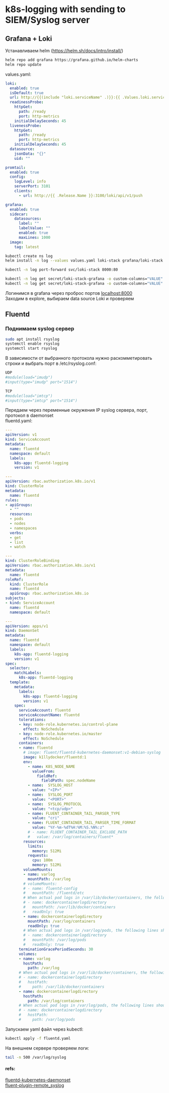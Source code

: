 # k8s-logging with sending to SIEM/Syslog server

## Grafana + Loki
Устанавливаем helm (https://helm.sh/docs/intro/install/)
```bash
helm repo add grafana https://grafana.github.io/helm-charts
helm repo update
```
values.yaml:
```yaml
loki:
  enabled: true
  isDefault: true
  url: http://{{(include "loki.serviceName" .)}}:{{ .Values.loki.service.port }}
  readinessProbe:
    httpGet:
      path: /ready
      port: http-metrics
    initialDelaySeconds: 45
  livenessProbe:
    httpGet:
      path: /ready
      port: http-metrics
    initialDelaySeconds: 45
  datasource:
    jsonData: "{}"
    uid: ""

promtail:
  enabled: true
  config:
    logLevel: info
    serverPort: 3101
    clients:
      - url: http://{{ .Release.Name }}:3100/loki/api/v1/push

grafana:
  enabled: true 
  sidecar:
    datasources:
      label: ""
      labelValue: ""
      enabled: true
      maxLines: 1000
  image:
    tag: latest
```
```bash
kubectl create ns log
helm install -n log --values values.yaml loki-stack grafana/loki-stack
```

```bash
kubectl -n log port-forward svc/loki-stack 8000:80
```

```bash
kubectl -n log get secret/loki-stack-grafana -o custom-columns="VALUE":.data.admin-user --no-headers | base64 --decode
kubectl -n log get secret/loki-stack-grafana -o custom-columns="VALUE":.data.admin-password --no-headers | base64 --decode
````

Логинимся в grafana через проброс портов [localhost:8000](http://127.0.0.1:8000) \
Заходим в explore, выбираем data source Loki и проверяем

## Fluentd

### Поднимаем syslog сервер
```bash
sudo apt install rsyslog
systemctl enable rsyslog
systemctl start rsyslog
```
В зависимости от выбранного протокола нужно раскомметировать строки и выбрать порт в /etc/rsyslog.conf:
```bash
UDP
#module(load="imudp")
#input(type="imudp" port="1514")

TCP
#module(load="imtcp")
#input(type="imtcp" port="1514")
```
Передаем через переменные окружения IP syslog сервера, порт, протокол в daemonset \
fluentd.yaml:
```yaml
---
apiVersion: v1
kind: ServiceAccount
metadata:
  name: fluentd
  namespace: default
  labels:
    k8s-app: fluentd-logging
    version: v1

---
apiVersion: rbac.authorization.k8s.io/v1
kind: ClusterRole
metadata:
  name: fluentd
rules:
- apiGroups:
  - ""
  resources:
  - pods
  - nodes
  - namespaces
  verbs:
  - get
  - list
  - watch

---
kind: ClusterRoleBinding
apiVersion: rbac.authorization.k8s.io/v1
metadata:
  name: fluentd
roleRef:
  kind: ClusterRole
  name: fluentd
  apiGroup: rbac.authorization.k8s.io
subjects:
- kind: ServiceAccount
  name: fluentd
  namespace: default

---
apiVersion: apps/v1
kind: DaemonSet
metadata:
  name: fluentd
  namespace: default
  labels:
    k8s-app: fluentd-logging
    version: v1
spec:
  selector:
    matchLabels:
      k8s-app: fluentd-logging
  template:
    metadata:
      labels:
        k8s-app: fluentd-logging
        version: v1
    spec:
      serviceAccount: fluentd
      serviceAccountName: fluentd
      tolerations:
      - key: node-role.kubernetes.io/control-plane
        effect: NoSchedule
      - key: node-role.kubernetes.io/master
        effect: NoSchedule
      containers:
      - name: fluentd
        # image: fluent/fluentd-kubernetes-daemonset:v1-debian-syslog
        image: k1llydocker/fluentd:1
        env:
          - name: K8S_NODE_NAME
            valueFrom:
              fieldRef:
                fieldPath: spec.nodeName
          - name:  SYSLOG_HOST
            value: "<IP>"
          - name:  SYSLOG_PORT
            value: "<PORT>"
          - name:  SYSLOG_PROTOCOL
            value: "<tcp/udp>"
          - name: FLUENT_CONTAINER_TAIL_PARSER_TYPE
            value: "cri"
          - name: FLUENT_CONTAINER_TAIL_PARSER_TIME_FORMAT
            value: "%Y-%m-%dT%H:%M:%S.%N%:z"
          # - name: FLUENT_CONTAINER_TAIL_EXCLUDE_PATH
          #   value: /var/log/containers/fluent*
        resources:
          limits:
            memory: 512Mi
          requests:
            cpu: 100m
            memory: 512Mi
        volumeMounts:
        - name: varlog
          mountPath: /var/log
        # volumeMounts:
        # - name: fluentd-config
        #   mountPath: /fluentd/etc
        # When actual pod logs in /var/lib/docker/containers, the following lines should be used.
        # - name: dockercontainerlogdirectory
        #   mountPath: /var/lib/docker/containers
        #   readOnly: true
        - name: dockercontainerlogdirectory
          mountPath: /var/log/containers
          readOnly: true
        # When actual pod logs in /var/log/pods, the following lines should be used.
        # - name: dockercontainerlogdirectory
        #   mountPath: /var/log/pods
        #   readOnly: true
      terminationGracePeriodSeconds: 30
      volumes:
      - name: varlog
        hostPath:
          path: /var/log
      # When actual pod logs in /var/lib/docker/containers, the following lines should be used.
      # - name: dockercontainerlogdirectory
      #   hostPath:
      #     path: /var/lib/docker/containers
      - name: dockercontainerlogdirectory
        hostPath:
          path: /var/log/containers
      # When actual pod logs in /var/log/pods, the following lines should be used.
      # - name: dockercontainerlogdirectory
      #   hostPath:
      #     path: /var/log/pods
```

Запускаем yaml файл через kubectl:
```bash
kubectl apply -f fluentd.yaml
```
На внешнем сервере проверяем логи:
```bash
tail -n 500 /var/log/syslog
```

#### refs:
[fluentd-kubernetes-daemonset](https://github.com/fluent/fluentd-kubernetes-daemonset/tree/master) \
[fluent-plugin-remote_syslog](https://github.com/fluent-plugins-nursery/fluent-plugin-remote_syslog)
